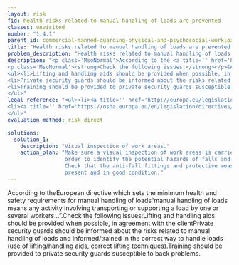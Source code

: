 ```yaml
---
layout: risk
fid: health-risks-related-to-manual-handling-of-loads-are-prevented
classes: unvisited
number: "1.4.1"
parent_id: commercial-manned-guarding-physical-and-psychosocial-workload
title: "Health risks related to manual handling of loads are prevented."
problem_description: "Health risks related to manual handling of loads are not prevented."
description: "<p class='MsoNormal'>According to the <a title='' href='https://osha.europa.eu/en/legislation/directives/provisions-on-workload-ergonomical-and-psychosocial-risks/osh-directives/6' rel='nofollow' target='_blank'>European directive which sets the minimum health and safety requirements for manual handling of loads</a> “manual handling of loads means any activity involving transporting or supporting a load by one or several workers…”.</p>&#13;
<p class='MsoNormal'><strong>Check the following issues:</strong></p>&#13;
<ul><li>Lifting and handling aids should be provided when possible, in agreement with the client</li>&#13;
<li>Private security guards should be informed about the risks related to manual handling of loads and informed/trained in the correct way to handle loads (use of lifting/handling aids, correct lifting techniques). </li>&#13;
<li>Training should be provided to private security guards susceptible to back problems.</li>&#13;
</ul>"
legal_reference: "<ul><li><a title='' href='http://europa.eu/legislation_summaries/employment_and_social_policy/health_hygiene_safety_at_work/c11113_en.htm' rel='nofollow' target='_blank'>89/391/CEE Implementing measures to improve the health and safety of workers (framework directive).</a></li>&#13;
<li><a title='' href='https://osha.europa.eu/en/legislation/directives/provisions-on-workload-ergonomical-and-psychosocial-risks/osh-directives/6' rel='nofollow' target='_blank'>90/269/EEC Directive on the minimum health and safety requirements for the manual handling of loads.</a></li>&#13;
</ul>"
evaluation_method: risk_direct

solutions:
  solution_1:
    description: "Visual inspection of work areas."
    action_plan: "Make sure a visual inspection of work areas is carried out in
                  order to identify the potential hazards of falls and slips.
                  Check that the anti-fall fittings and protective measures are
                  present and in good condition."
---
```

According to theEuropean directive which sets the minimum health and safety
requirements for manual handling of loads“manual handling of loads means any
activity involving transporting or supporting a load by one or several
workers…”.Check the following issues:Lifting and handling aids should be
provided when possible, in agreement with the clientPrivate security guards
should be informed about the risks related to manual handling of loads and
informed/trained in the correct way to handle loads (use of lifting/handling
aids, correct lifting techniques).Training should be provided to private
security guards susceptible to back problems.


